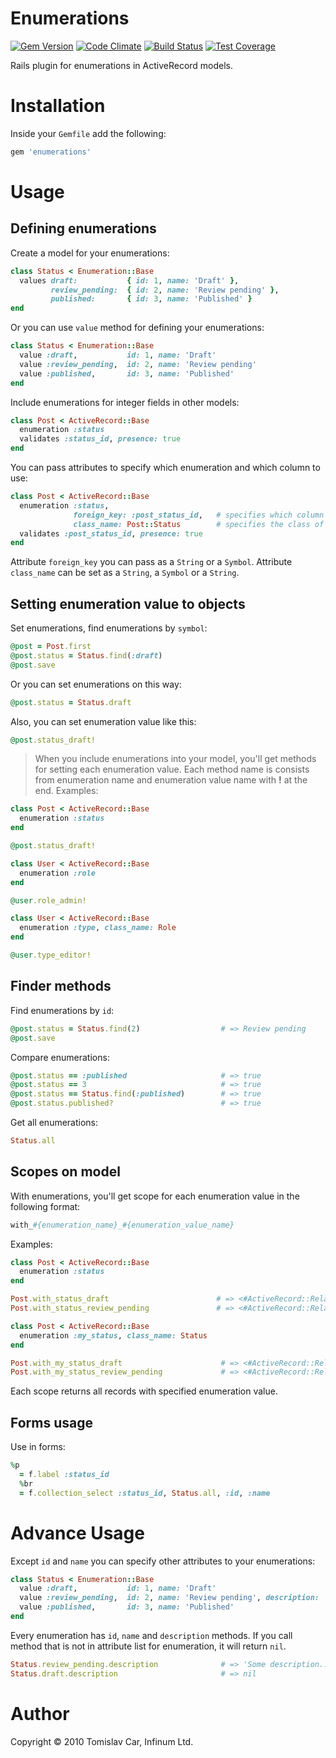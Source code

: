 Enumerations
============

[![Gem Version](https://badge.fury.io/rb/enumerations.svg)](https://badge.fury.io/rb/enumerations)
[![Code Climate](https://codeclimate.com/github/infinum/enumerations/badges/gpa.svg)](https://codeclimate.com/github/infinum/enumerations)
[![Build Status](https://semaphoreci.com/api/v1/infinum/enumerations/branches/master/shields_badge.svg)](https://semaphoreci.com/infinum/enumerations)
[![Test Coverage](https://codeclimate.com/github/infinum/enumerations/badges/coverage.svg)](https://codeclimate.com/github/infinum/enumerations/coverage)

Rails plugin for enumerations in ActiveRecord models.

Installation
============

Inside your `Gemfile` add the following:

```ruby
gem 'enumerations'
```

Usage
=====

## Defining enumerations

Create a model for your enumerations:

```ruby
class Status < Enumeration::Base
  values draft:           { id: 1, name: 'Draft' },
         review_pending:  { id: 2, name: 'Review pending' },
         published:       { id: 3, name: 'Published' }
end
```

Or you can use `value` method for defining your enumerations:

```ruby
class Status < Enumeration::Base
  value :draft,           id: 1, name: 'Draft'
  value :review_pending,  id: 2, name: 'Review pending'
  value :published,       id: 3, name: 'Published'
end
```

Include enumerations for integer fields in other models:

```ruby
class Post < ActiveRecord::Base
  enumeration :status
  validates :status_id, presence: true
end
```

You can pass attributes to specify which enumeration and which column to use:

```ruby
class Post < ActiveRecord::Base
  enumeration :status,
              foreign_key: :post_status_id,   # specifies which column to use
              class_name: Post::Status        # specifies the class of the enumerator
  validates :post_status_id, presence: true
end
```
Attribute `foreign_key` you can pass as a `String` or a `Symbol`. Attribute `class_name` can be set as a `String`, a `Symbol` or a `String`.



## Setting enumeration value to objects

Set enumerations, find enumerations by `symbol`:

```ruby
@post = Post.first
@post.status = Status.find(:draft)
@post.save
```

Or you can set enumerations on this way:

```ruby
@post.status = Status.draft
```

Also, you can set enumeration value like this:

```ruby
@post.status_draft!
```

> When you include enumerations into your model, you'll get methods for setting each enumeration value. Each method name is consists from enumeration name and enumeration value name with **!** at the end. Examples:

```ruby
class Post < ActiveRecord::Base
  enumeration :status
end

@post.status_draft!
```

```ruby
class User < ActiveRecord::Base
  enumeration :role
end

@user.role_admin!
```

```ruby
class User < ActiveRecord::Base
  enumeration :type, class_name: Role
end

@user.type_editor!
```



## Finder methods

Find enumerations by `id`:

```ruby
@post.status = Status.find(2)                  # => Review pending
@post.save
```

Compare enumerations:

```ruby
@post.status == :published                     # => true
@post.status == 3                              # => true
@post.status == Status.find(:published)        # => true
@post.status.published?                        # => true
```

Get all enumerations:

```ruby
Status.all
```



## Scopes on model

With enumerations, you'll get scope for each enumeration value in the
following format:

```ruby
with_#{enumeration_name}_#{enumeration_value_name}
```

Examples:

```ruby
class Post < ActiveRecord::Base
  enumeration :status
end

Post.with_status_draft                        # => <#ActiveRecord::Relation []>
Post.with_status_review_pending               # => <#ActiveRecord::Relation []>
```

```ruby
class Post < ActiveRecord::Base
  enumeration :my_status, class_name: Status
end

Post.with_my_status_draft                      # => <#ActiveRecord::Relation []>
Post.with_my_status_review_pending             # => <#ActiveRecord::Relation []>
```

Each scope returns all records with specified enumeration value.



## Forms usage

Use in forms:

```ruby
%p
  = f.label :status_id
  %br
  = f.collection_select :status_id, Status.all, :id, :name
```

Advance Usage
=====

Except `id` and `name` you can specify other attributes to your enumerations:

```ruby
class Status < Enumeration::Base
  value :draft,           id: 1, name: 'Draft'
  value :review_pending,  id: 2, name: 'Review pending', description: 'Some description...'
  value :published,       id: 3, name: 'Published'
end
```

Every enumeration has `id`, `name` and `description` methods. If you call method that is not in attribute list for enumeration, it will return `nil`.

```ruby
Status.review_pending.description              # => 'Some description...'
Status.draft.description                       # => nil
```

Author
======

Copyright © 2010 Tomislav Car, Infinum Ltd.
